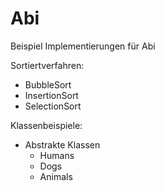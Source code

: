 # Abi
Beispiel Implementierungen für Abi

Sortiertverfahren:
- BubbleSort
- InsertionSort
- SelectionSort

Klassenbeispiele:
- Abstrakte Klassen
  - Humans
  - Dogs
  - Animals
